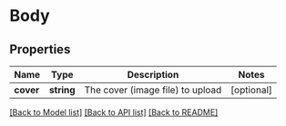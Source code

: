 # Body

## Properties
Name | Type | Description | Notes
------------ | ------------- | ------------- | -------------
**cover** | **string** | The cover (image file) to upload | [optional] 

[[Back to Model list]](../../README.md#documentation-for-models) [[Back to API list]](../../README.md#documentation-for-api-endpoints) [[Back to README]](../../README.md)

